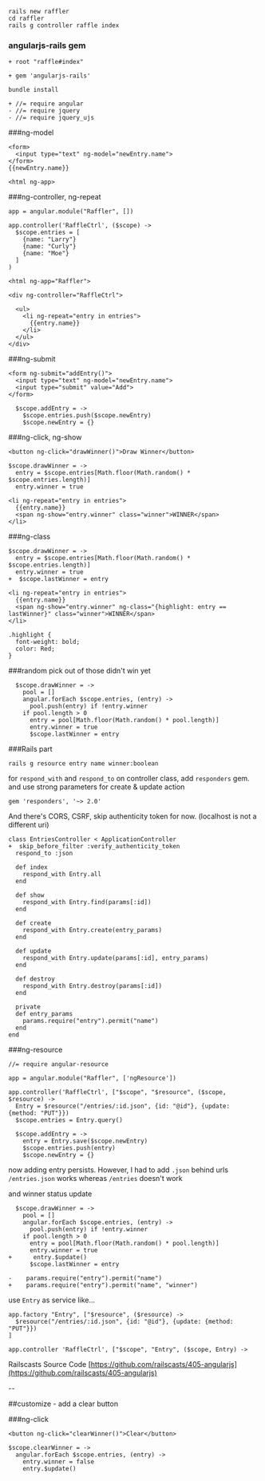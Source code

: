 ```
rails new raffler
cd raffler
rails g controller raffle index
```

### angularjs-rails gem
```
+ root "raffle#index"

+ gem 'angularjs-rails'

bundle install
```

```
+ //= require angular
- //= require jquery
- //= require jquery_ujs
```

###ng-model
```
<form>
  <input type="text" ng-model="newEntry.name">
</form> 
{{newEntry.name}}

<html ng-app>
```

###ng-controller, ng-repeat
```
app = angular.module("Raffler", [])

app.controller('RaffleCtrl', ($scope) ->
  $scope.entries = [
    {name: "Larry"}
    {name: "Curly"}
    {name: "Moe"}
  ]
)

<html ng-app="Raffler">

<div ng-controller="RaffleCtrl">
  
  <ul>
    <li ng-repeat="entry in entries">
      {{entry.name}}
    </li>
  </ul>
</div>
```

###ng-submit
```
<form ng-submit="addEntry()">
  <input type="text" ng-model="newEntry.name">
  <input type="submit" value="Add">
</form>

  $scope.addEntry = ->
    $scope.entries.push($scope.newEntry)
    $scope.newEntry = {}
```

###ng-click, ng-show
```
<button ng-click="drawWinner()">Draw Winner</button>

$scope.drawWinner = ->
  entry = $scope.entries[Math.floor(Math.random() * $scope.entries.length)]
  entry.winner = true

<li ng-repeat="entry in entries">
  {{entry.name}}
  <span ng-show="entry.winner" class="winner">WINNER</span>
</li>
```

###ng-class
```
$scope.drawWinner = ->
  entry = $scope.entries[Math.floor(Math.random() * $scope.entries.length)]
  entry.winner = true
+  $scope.lastWinner = entry

<li ng-repeat="entry in entries">
  {{entry.name}}
  <span ng-show="entry.winner" ng-class="{highlight: entry == lastWinner}" class="winner">WINNER</span>
</li>

.highlight {
  font-weight: bold;
  color: Red;
}
```

###random pick out of those didn't win yet
```
  $scope.drawWinner = ->
    pool = []
    angular.forEach $scope.entries, (entry) ->
      pool.push(entry) if !entry.winner
    if pool.length > 0
      entry = pool[Math.floor(Math.random() * pool.length)]
      entry.winner = true
      $scope.lastWinner = entry
```

###Rails part
```
rails g resource entry name winner:boolean
```

for `respond_with` and `respond_to` on controller class, add `responders` gem. and use strong parameters for create & update action

```
gem 'responders', '~> 2.0'
```

And there's CORS, CSRF, skip authenticity token for now. (localhost is not a different uri)

```
class EntriesController < ApplicationController
+  skip_before_filter :verify_authenticity_token
  respond_to :json

  def index
    respond_with Entry.all
  end

  def show
    respond_with Entry.find(params[:id])
  end

  def create
    respond_with Entry.create(entry_params)
  end

  def update
    respond_with Entry.update(params[:id], entry_params)
  end

  def destroy
    respond_with Entry.destroy(params[:id])
  end

  private
  def entry_params
    params.require("entry").permit("name")
  end
end
```

###ng-resource
```
//= require angular-resource

app = angular.module("Raffler", ['ngResource'])

app.controller('RaffleCtrl', ["$scope", "$resource", ($scope, $resource) ->
  Entry = $resource("/entries/:id.json", {id: "@id"}, {update: {method: "PUT"}})
  $scope.entries = Entry.query()

  $scope.addEntry = ->
    entry = Entry.save($scope.newEntry)
    $scope.entries.push(entry)
    $scope.newEntry = {}
```

now adding entry persists. However, I had to add `.json` behind urls `/entries.json` works whereas `/entries` doesn't work


and winner status update
```
  $scope.drawWinner = ->
    pool = []
    angular.forEach $scope.entries, (entry) ->
      pool.push(entry) if !entry.winner
    if pool.length > 0
      entry = pool[Math.floor(Math.random() * pool.length)]
      entry.winner = true
+      entry.$update()
      $scope.lastWinner = entry

-    params.require("entry").permit("name")
+    params.require("entry").permit("name", "winner")
```

use `Entry` as service like...

```
app.factory "Entry", ["$resource", ($resource) ->
  $resource("/entries/:id.json", {id: "@id"}, {update: {method: "PUT"}})
]

app.controller 'RaffleCtrl', ["$scope", "Entry", ($scope, Entry) ->
```

Railscasts Source Code [https://github.com/railscasts/405-angularjs](https://github.com/railscasts/405-angularjs)

--

##customize - add a clear button

###ng-click
```
<button ng-click="clearWinner()">Clear</button>

$scope.clearWinner = ->
  angular.forEach $scope.entries, (entry) ->
    entry.winner = false
    entry.$update()
```

